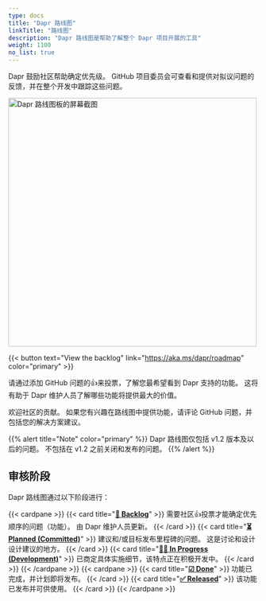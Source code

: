 ```yaml
---
type: docs
title: "Dapr 路线图"
linkTitle: "路线图"
description: "Dapr 路线图是帮助了解整个 Dapr 项目开展的工具"
weight: 1100
no_list: true
---
```



Dapr 鼓励社区帮助确定优先级。 GitHub 项目委员会可查看和提供对拟议问题的反馈，并在整个开发中跟踪这些问题。

[<img src="/images/roadmap.png" alt="Dapr 路线图板的屏幕截图" width=500 >](https://aka.ms/dapr/roadmap)

{{< button text="View the backlog" link="https://aka.ms/dapr/roadmap" color="primary" >}}
<br />

请通过添加 GitHub 问题的👍来投票，了解您最希望看到 Dapr 支持的功能。 这将有助于 Dapr 维护人员了解哪些功能将提供最大的价值。

欢迎社区的贡献。 如果您有兴趣在路线图中提供功能，请评论 GitHub 问题，并包括您的解决方案建议。

{{% alert title="Note" color="primary" %}}
Dapr 路线图仅包括 v1.2 版本及以后的问题。 不包括在 v1.2 之前关闭和发布的问题。
{{% /alert %}}

## 审核阶段

Dapr 路线图通过以下阶段进行：

{{< cardpane >}}
{{< card title="**[📄 Backlog](https://github.com/orgs/dapr/projects/52#column-14691591)**" >}}
  需要社区👍投票才能确定优先顺序的问题（功能）。 由 Dapr 维护人员更新。
{{< /card >}}
{{< card title="**[⏳ Planned (Committed)](https://github.com/orgs/dapr/projects/52#column-14561691)**" >}}
  建议和/或目标发布里程碑的问题。 这是讨论和设计设计建议的地方。
{{< /card >}}
{{< card title="**[👩‍💻 In Progress (Development)](https://github.com/orgs/dapr/projects/52#column-14561696)**" >}}
 已商定具体实施细节，该特点正在积极开发中。
{{< /card >}}
{{< /cardpane >}}
{{< cardpane >}}
{{< card title="**[☑ Done](https://github.com/orgs/dapr/projects/52#column-14561700)**" >}}
 功能已完成，并计划即将发布。
{{< /card >}}
{{< card title="**[✅ Released](https://github.com/orgs/dapr/projects/52#column-14659973)**" >}}
 该功能已发布并可供使用。
{{< /card >}}
{{< /cardpane >}}
